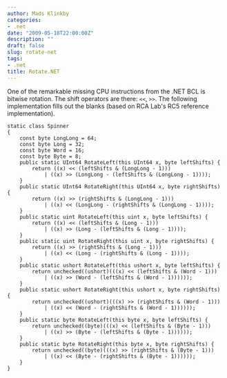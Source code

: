 ```yaml
---
author: Mads Klinkby
categories:
- .net
date: "2009-05-18T22:00:00Z"
description: ""
draft: false
slug: rotate-net
tags:
- .net
title: Rotate.NET
---
```



One of the remarkable missing CPU instructions from the .NET BCL is bitwise rotation. The shift operators are there: <code>&lt;&lt;</code>, <code>&gt;&gt;</code>. The following implementation fills out the blanks (based on RCA Lab's RC5 reference implementation).

<pre class="csharpcode"><code><span class="kwrd">static</span> <span class="kwrd">class</span> Spinner
{
    <span class="kwrd">const</span> <span class="kwrd">byte</span> LongLong = 64;
    <span class="kwrd">const</span> <span class="kwrd">byte</span> Long = 32;
    <span class="kwrd">const</span> <span class="kwrd">byte</span> Word = 16;
    <span class="kwrd">const</span> <span class="kwrd">byte</span> Byte = 8;
    <span class="kwrd">public</span> <span class="kwrd">static</span> UInt64 RotateLeft(<span class="kwrd">this</span> UInt64 x, <span class="kwrd">byte</span> leftShifts) {
        <span class="kwrd">return</span> ((x) &lt;&lt; (leftShifts &amp; (LongLong - 1))) 
            | ((x) &gt;&gt; (LongLong - (leftShifts &amp; (LongLong - 1))));
    }
    <span class="kwrd">public</span> <span class="kwrd">static</span> UInt64 RotateRight(<span class="kwrd">this</span> UInt64 x, <span class="kwrd">byte</span> rightShifts) {
        <span class="kwrd">return</span> ((x) &gt;&gt; (rightShifts &amp; (LongLong - 1))) 
            | ((x) &lt;&lt; (LongLong - (rightShifts &amp; (LongLong - 1))));
    }
    <span class="kwrd">public</span> <span class="kwrd">static</span> <span class="kwrd">uint</span> RotateLeft(<span class="kwrd">this</span> <span class="kwrd">uint</span> x, <span class="kwrd">byte</span> leftShifts) {
        <span class="kwrd">return</span> ((x) &lt;&lt; (leftShifts &amp; (Long - 1))) 
            | ((x) &gt;&gt; (Long - (leftShifts &amp; (Long - 1))));
    }
    <span class="kwrd">public</span> <span class="kwrd">static</span> <span class="kwrd">uint</span> RotateRight(<span class="kwrd">this</span> <span class="kwrd">uint</span> x, <span class="kwrd">byte</span> rightShifts) {
        <span class="kwrd">return</span> ((x) &gt;&gt; (rightShifts &amp; (Long - 1))) 
            | ((x) &lt;&lt; (Long - (rightShifts &amp; (Long - 1))));
    }
    <span class="kwrd">public</span> <span class="kwrd">static</span> <span class="kwrd">ushort</span> RotateLeft(<span class="kwrd">this</span> <span class="kwrd">ushort</span> x, <span class="kwrd">byte</span> leftShifts) {
        <span class="kwrd">return</span> <span class="kwrd">unchecked</span>((<span class="kwrd">ushort</span>)(((x) &lt;&lt; (leftShifts &amp; (Word - 1))) 
            | ((x) &gt;&gt; (Word - (leftShifts &amp; (Word - 1))))));
    }
    <span class="kwrd">public</span> <span class="kwrd">static</span> <span class="kwrd">ushort</span> RotateRight(<span class="kwrd">this</span> <span class="kwrd">ushort</span> x, <span class="kwrd">byte</span> rightShifts) {
        <span class="kwrd">return</span> <span class="kwrd">unchecked</span>((<span class="kwrd">ushort</span>)(((x) &gt;&gt; (rightShifts &amp; (Word - 1))) 
            | ((x) &lt;&lt; (Word - (rightShifts &amp; (Word - 1))))));
    }
    <span class="kwrd">public</span> <span class="kwrd">static</span> <span class="kwrd">byte</span> RotateLeft(<span class="kwrd">this</span> <span class="kwrd">byte</span> x, <span class="kwrd">byte</span> leftShifts) {
        <span class="kwrd">return</span> <span class="kwrd">unchecked</span>((<span class="kwrd">byte</span>)(((x) &lt;&lt; (leftShifts &amp; (Byte - 1))) 
            | ((x) &gt;&gt; (Byte - (leftShifts &amp; (Byte - 1))))));
    }
    <span class="kwrd">public</span> <span class="kwrd">static</span> <span class="kwrd">byte</span> RotateRight(<span class="kwrd">this</span> <span class="kwrd">byte</span> x, <span class="kwrd">byte</span> rightShifts) {
        <span class="kwrd">return</span> <span class="kwrd">unchecked</span>((<span class="kwrd">byte</span>)(((x) &gt;&gt; (rightShifts &amp; (Byte - 1))) 
            | ((x) &lt;&lt; (Byte - (rightShifts &amp; (Byte - 1))))));
    }       
}</code></pre>

